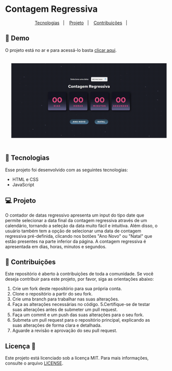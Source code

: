 # Contagem Regressiva 

<p align="center">
  <a href="#-tecnologias">Tecnologias</a>&nbsp;&nbsp;&nbsp;|&nbsp;&nbsp;&nbsp;
  <a href="#-projeto">Projeto</a>&nbsp;&nbsp;&nbsp;|&nbsp;&nbsp;&nbsp;
  <a href="#-contribuições">Contribuições</a>&nbsp;&nbsp;&nbsp;|&nbsp;&nbsp;&nbsp;
</p>


## 🎥 Demo
  O projeto está no ar e para acessá-lo basta [clicar aqui](https://contagem-eight.vercel.app/).
  
  <div align="center">
    <img src="/demo/demo.gif" width="850" heigth="auto" hspace="20" vspace="20"/> 
</div>


## 🚀 Tecnologias

Esse projeto foi desenvolvido com as seguintes tecnologias:

- HTML e CSS
- JavaScript


## 💻 Projeto 
  O contador de datas regressivo apresenta um input do tipo date que permite selecionar a data final da contagem regressiva através de um calendário, tornando a seleção da data muito fácil e intuitiva. Além disso, o usuário também tem a opção de selecionar uma data de contagem regressiva pré-definida, clicando nos botões "Ano Novo" ou "Natal" que estão presentes na parte inferior da página. A contagem regressiva é apresentada em dias, horas, minutos e segundos.
  
   ## 🤝 Contribuições

Este repositório é aberto à contribuições de toda a comunidade. Se você deseja contribuir para este projeto, por favor, siga as orientações abaixo:

1. Crie um fork deste repositório para sua própria conta.
2. Clone o repositório a partir do seu fork.
3. Crie uma branch para trabalhar nas suas alterações.
4. Faça as alterações necessárias no código.
5.Certifique-se de testar suas alterações antes de submeter um pull request.
6. Faça um commit e um push das suas alterações para o seu fork.
7. Submeta um pull request para o repositório principal, explicando as suas alterações de forma clara e detalhada.
8. Aguarde a revisão e aprovação do seu pull request.

## Licença 📝
Este projeto está licenciado sob a licença MIT. Para mais informações, consulte o arquivo [LICENSE](https://github.com/JoaoPedroOM/Timer/blob/master/LICENSE).
